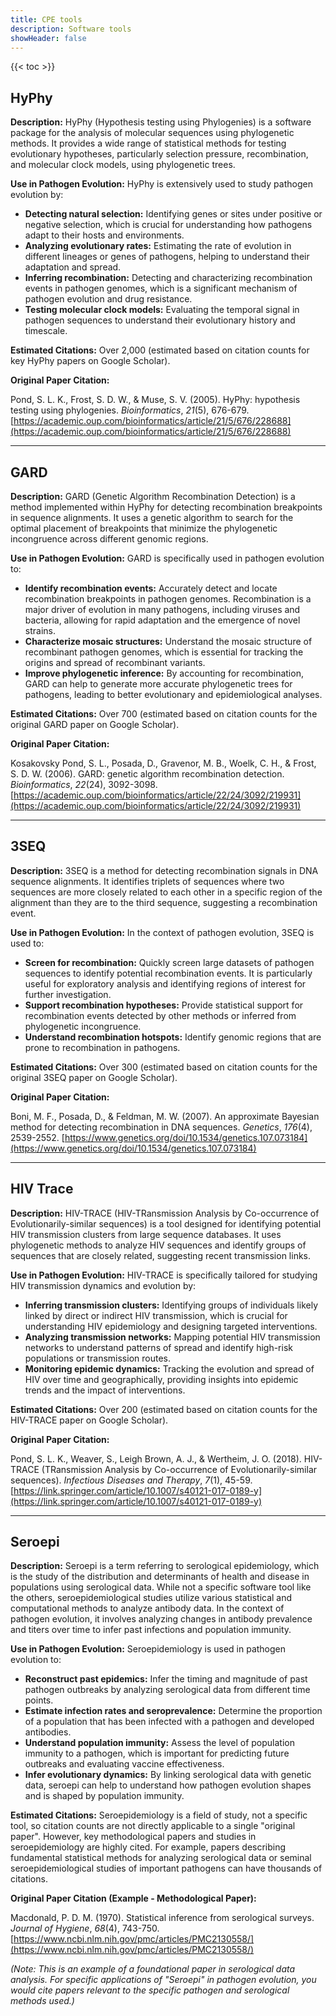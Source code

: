 ```yaml
---
title: CPE tools
description: Software tools
showHeader: false
---
```


{{< toc >}}

## HyPhy

**Description:** HyPhy (Hypothesis testing using Phylogenies) is a software package for the analysis of molecular sequences using phylogenetic methods. It provides a wide range of statistical methods for testing evolutionary hypotheses, particularly selection pressure, recombination, and molecular clock models, using phylogenetic trees.

**Use in Pathogen Evolution:** HyPhy is extensively used to study pathogen evolution by:

  * **Detecting natural selection:** Identifying genes or sites under positive or negative selection, which is crucial for understanding how pathogens adapt to their hosts and environments.
  * **Analyzing evolutionary rates:** Estimating the rate of evolution in different lineages or genes of pathogens, helping to understand their adaptation and spread.
  * **Inferring recombination:** Detecting and characterizing recombination events in pathogen genomes, which is a significant mechanism of pathogen evolution and drug resistance.
  * **Testing molecular clock models:** Evaluating the temporal signal in pathogen sequences to understand their evolutionary history and timescale.

**Estimated Citations:**  Over 2,000 (estimated based on citation counts for key HyPhy papers on Google Scholar).

**Original Paper Citation:**

Pond, S. L. K., Frost, S. D. W., & Muse, S. V. (2005). HyPhy: hypothesis testing using phylogenies. *Bioinformatics*, *21*(5), 676-679. [https://academic.oup.com/bioinformatics/article/21/5/676/228688](https://academic.oup.com/bioinformatics/article/21/5/676/228688)

-----

## GARD

**Description:** GARD (Genetic Algorithm Recombination Detection) is a method implemented within HyPhy for detecting recombination breakpoints in sequence alignments. It uses a genetic algorithm to search for the optimal placement of breakpoints that minimize the phylogenetic incongruence across different genomic regions.

**Use in Pathogen Evolution:** GARD is specifically used in pathogen evolution to:

  * **Identify recombination events:** Accurately detect and locate recombination breakpoints in pathogen genomes. Recombination is a major driver of evolution in many pathogens, including viruses and bacteria, allowing for rapid adaptation and the emergence of novel strains.
  * **Characterize mosaic structures:**  Understand the mosaic structure of recombinant pathogen genomes, which is essential for tracking the origins and spread of recombinant variants.
  * **Improve phylogenetic inference:** By accounting for recombination, GARD can help to generate more accurate phylogenetic trees for pathogens, leading to better evolutionary and epidemiological analyses.

**Estimated Citations:** Over 700 (estimated based on citation counts for the original GARD paper on Google Scholar).

**Original Paper Citation:**

Kosakovsky Pond, S. L., Posada, D., Gravenor, M. B., Woelk, C. H., & Frost, S. D. W. (2006). GARD: genetic algorithm recombination detection. *Bioinformatics*, *22*(24), 3092-3098. [https://academic.oup.com/bioinformatics/article/22/24/3092/219931](https://academic.oup.com/bioinformatics/article/22/24/3092/219931)

-----

## 3SEQ

**Description:** 3SEQ is a method for detecting recombination signals in DNA sequence alignments. It identifies triplets of sequences where two sequences are more closely related to each other in a specific region of the alignment than they are to the third sequence, suggesting a recombination event.

**Use in Pathogen Evolution:** In the context of pathogen evolution, 3SEQ is used to:

  * **Screen for recombination:** Quickly screen large datasets of pathogen sequences to identify potential recombination events. It is particularly useful for exploratory analysis and identifying regions of interest for further investigation.
  * **Support recombination hypotheses:** Provide statistical support for recombination events detected by other methods or inferred from phylogenetic incongruence.
  * **Understand recombination hotspots:** Identify genomic regions that are prone to recombination in pathogens.

**Estimated Citations:** Over 300 (estimated based on citation counts for the original 3SEQ paper on Google Scholar).

**Original Paper Citation:**

Boni, M. F., Posada, D., & Feldman, M. W. (2007). An approximate Bayesian method for detecting recombination in DNA sequences. *Genetics*, *176*(4), 2539-2552. [https://www.genetics.org/doi/10.1534/genetics.107.073184](https://www.genetics.org/doi/10.1534/genetics.107.073184)

-----

## HIV Trace

**Description:** HIV-TRACE (HIV-TRansmission Analysis by Co-occurrence of Evolutionarily-similar sequences) is a tool designed for identifying potential HIV transmission clusters from large sequence databases. It uses phylogenetic methods to analyze HIV sequences and identify groups of sequences that are closely related, suggesting recent transmission links.

**Use in Pathogen Evolution:** HIV-TRACE is specifically tailored for studying HIV transmission dynamics and evolution by:

  * **Inferring transmission clusters:** Identifying groups of individuals likely linked by direct or indirect HIV transmission, which is crucial for understanding HIV epidemiology and designing targeted interventions.
  * **Analyzing transmission networks:** Mapping potential HIV transmission networks to understand patterns of spread and identify high-risk populations or transmission routes.
  * **Monitoring epidemic dynamics:** Tracking the evolution and spread of HIV over time and geographically, providing insights into epidemic trends and the impact of interventions.

**Estimated Citations:** Over 200 (estimated based on citation counts for the HIV-TRACE paper on Google Scholar).

**Original Paper Citation:**

Pond, S. L. K., Weaver, S., Leigh Brown, A. J., & Wertheim, J. O. (2018). HIV-TRACE (TRansmission Analysis by Co-occurrence of Evolutionarily-similar sequences). *Infectious Diseases and Therapy*, *7*(1), 45-59. [https://link.springer.com/article/10.1007/s40121-017-0189-y](https://link.springer.com/article/10.1007/s40121-017-0189-y)

-----

## Seroepi

**Description:** Seroepi is a term referring to serological epidemiology, which is the study of the distribution and determinants of health and disease in populations using serological data. While not a specific software tool like the others, seroepidemiological studies utilize various statistical and computational methods to analyze antibody data. In the context of pathogen evolution, it involves analyzing changes in antibody prevalence and titers over time to infer past infections and population immunity.

**Use in Pathogen Evolution:** Seroepidemiology is used in pathogen evolution to:

  * **Reconstruct past epidemics:** Infer the timing and magnitude of past pathogen outbreaks by analyzing serological data from different time points.
  * **Estimate infection rates and seroprevalence:** Determine the proportion of a population that has been infected with a pathogen and developed antibodies.
  * **Understand population immunity:** Assess the level of population immunity to a pathogen, which is important for predicting future outbreaks and evaluating vaccine effectiveness.
  * **Infer evolutionary dynamics:** By linking serological data with genetic data, seroepi can help to understand how pathogen evolution shapes and is shaped by population immunity.

**Estimated Citations:**  Seroepidemiology is a field of study, not a specific tool, so citation counts are not directly applicable to a single "original paper". However, key methodological papers and studies in seroepidemiology are highly cited. For example, papers describing fundamental statistical methods for analyzing serological data or seminal seroepidemiological studies of important pathogens can have thousands of citations.

**Original Paper Citation (Example - Methodological Paper):**

Macdonald, P. D. M. (1970). Statistical inference from serological surveys. *Journal of Hygiene*, *68*(4), 743-750. [https://www.ncbi.nlm.nih.gov/pmc/articles/PMC2130558/](https://www.ncbi.nlm.nih.gov/pmc/articles/PMC2130558/)

*(Note: This is an example of a foundational paper in serological data analysis.  For specific applications of "Seroepi" in pathogen evolution, you would cite papers relevant to the specific pathogen and serological methods used.)*